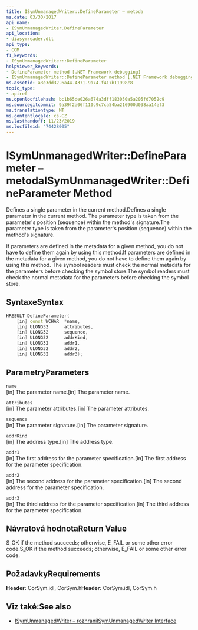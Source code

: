 ```yaml
---
title: ISymUnmanagedWriter::DefineParameter – metoda
ms.date: 03/30/2017
api_name:
- ISymUnmanagedWriter.DefineParameter
api_location:
- diasymreader.dll
api_type:
- COM
f1_keywords:
- ISymUnmanagedWriter::DefineParameter
helpviewer_keywords:
- DefineParameter method [.NET Framework debugging]
- ISymUnmanagedWriter::DefineParameter method [.NET Framework debugging]
ms.assetid: a8e3dd32-6a44-4371-9a74-f417b11998c8
topic_type:
- apiref
ms.openlocfilehash: bc1b65de026a674a3dff183050a5a205fd7052c9
ms.sourcegitcommit: 9a39f2a06f110c9c7ca54ba216900d038aa14ef3
ms.translationtype: MT
ms.contentlocale: cs-CZ
ms.lasthandoff: 11/23/2019
ms.locfileid: "74428005"
---
```

# <a name="isymunmanagedwriterdefineparameter-method"></a><span data-ttu-id="99c06-102">ISymUnmanagedWriter::DefineParameter – metoda</span><span class="sxs-lookup"><span data-stu-id="99c06-102">ISymUnmanagedWriter::DefineParameter Method</span></span>
<span data-ttu-id="99c06-103">Defines a single parameter in the current method.</span><span class="sxs-lookup"><span data-stu-id="99c06-103">Defines a single parameter in the current method.</span></span> <span data-ttu-id="99c06-104">The parameter type is taken from the parameter's position (sequence) within the method's signature.</span><span class="sxs-lookup"><span data-stu-id="99c06-104">The parameter type is taken from the parameter's position (sequence) within the method's signature.</span></span>  
  
 <span data-ttu-id="99c06-105">If parameters are defined in the metadata for a given method, you do not have to define them again by using this method.</span><span class="sxs-lookup"><span data-stu-id="99c06-105">If parameters are defined in the metadata for a given method, you do not have to define them again by using this method.</span></span> <span data-ttu-id="99c06-106">The symbol readers must check the normal metadata for the parameters before checking the symbol store.</span><span class="sxs-lookup"><span data-stu-id="99c06-106">The symbol readers must check the normal metadata for the parameters before checking the symbol store.</span></span>  
  
## <a name="syntax"></a><span data-ttu-id="99c06-107">Syntaxe</span><span class="sxs-lookup"><span data-stu-id="99c06-107">Syntax</span></span>  
  
```cpp  
HRESULT DefineParameter(  
    [in] const WCHAR  *name,  
    [in] ULONG32      attributes,  
    [in] ULONG32      sequence,  
    [in] ULONG32      addrKind,  
    [in] ULONG32      addr1,  
    [in] ULONG32      addr2,  
    [in] ULONG32      addr3);  
```  
  
## <a name="parameters"></a><span data-ttu-id="99c06-108">Parametry</span><span class="sxs-lookup"><span data-stu-id="99c06-108">Parameters</span></span>  
 `name`  
 <span data-ttu-id="99c06-109">[in] The parameter name.</span><span class="sxs-lookup"><span data-stu-id="99c06-109">[in] The parameter name.</span></span>  
  
 `attributes`  
 <span data-ttu-id="99c06-110">[in] The parameter attributes.</span><span class="sxs-lookup"><span data-stu-id="99c06-110">[in] The parameter attributes.</span></span>  
  
 `sequence`  
 <span data-ttu-id="99c06-111">[in] The parameter signature.</span><span class="sxs-lookup"><span data-stu-id="99c06-111">[in] The parameter signature.</span></span>  
  
 `addrKind`  
 <span data-ttu-id="99c06-112">[in] The address type.</span><span class="sxs-lookup"><span data-stu-id="99c06-112">[in] The address type.</span></span>  
  
 `addr1`  
 <span data-ttu-id="99c06-113">[in] The first address for the parameter specification.</span><span class="sxs-lookup"><span data-stu-id="99c06-113">[in] The first address for the parameter specification.</span></span>  
  
 `addr2`  
 <span data-ttu-id="99c06-114">[in] The second address for the parameter specification.</span><span class="sxs-lookup"><span data-stu-id="99c06-114">[in] The second address for the parameter specification.</span></span>  
  
 `addr3`  
 <span data-ttu-id="99c06-115">[in] The third address for the parameter specification.</span><span class="sxs-lookup"><span data-stu-id="99c06-115">[in] The third address for the parameter specification.</span></span>  
  
## <a name="return-value"></a><span data-ttu-id="99c06-116">Návratová hodnota</span><span class="sxs-lookup"><span data-stu-id="99c06-116">Return Value</span></span>  
 <span data-ttu-id="99c06-117">S_OK if the method succeeds; otherwise, E_FAIL or some other error code.</span><span class="sxs-lookup"><span data-stu-id="99c06-117">S_OK if the method succeeds; otherwise, E_FAIL or some other error code.</span></span>  
  
## <a name="requirements"></a><span data-ttu-id="99c06-118">Požadavky</span><span class="sxs-lookup"><span data-stu-id="99c06-118">Requirements</span></span>  
 <span data-ttu-id="99c06-119">**Header:** CorSym.idl, CorSym.h</span><span class="sxs-lookup"><span data-stu-id="99c06-119">**Header:** CorSym.idl, CorSym.h</span></span>  
  
## <a name="see-also"></a><span data-ttu-id="99c06-120">Viz také:</span><span class="sxs-lookup"><span data-stu-id="99c06-120">See also</span></span>

- [<span data-ttu-id="99c06-121">ISymUnmanagedWriter – rozhraní</span><span class="sxs-lookup"><span data-stu-id="99c06-121">ISymUnmanagedWriter Interface</span></span>](../../../../docs/framework/unmanaged-api/diagnostics/isymunmanagedwriter-interface.md)
